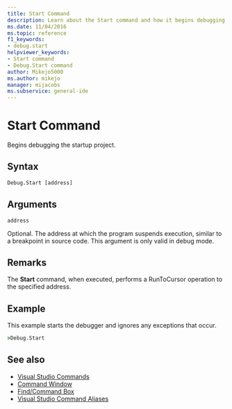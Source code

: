 ```yaml
---
title: Start Command
description: Learn about the Start command and how it begins debugging the startup project.
ms.date: 11/04/2016
ms.topic: reference
f1_keywords:
- debug.start
helpviewer_keywords:
- Start command
- Debug.Start command
author: Mikejo5000
ms.author: mikejo
manager: mijacobs
ms.subservice: general-ide
---
```

# Start Command

Begins debugging the startup project.

## Syntax

```cmd
Debug.Start [address]
```

## Arguments
`address`

Optional. The address at which the program suspends execution, similar to a breakpoint in source code. This argument is only valid in debug mode.

## Remarks
The **Start** command, when executed, performs a RunToCursor operation to the specified address.

## Example
This example starts the debugger and ignores any exceptions that occur.

```cmd
>Debug.Start
```

## See also

- [Visual Studio Commands](../../ide/reference/visual-studio-commands.md)
- [Command Window](../../ide/reference/command-window.md)
- [Find/Command Box](../../ide/find-command-box.md)
- [Visual Studio Command Aliases](../../ide/reference/visual-studio-command-aliases.md)
